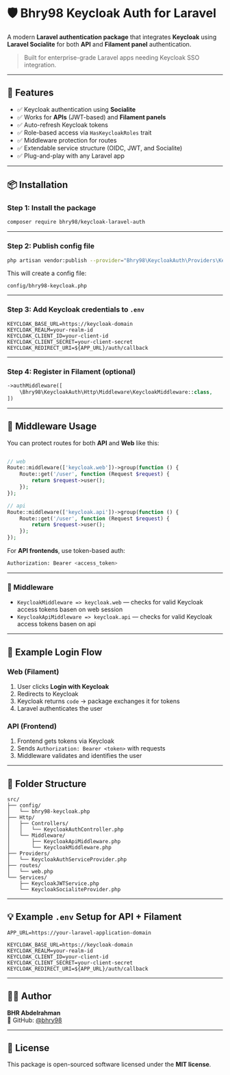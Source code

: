 # 🛡️ Bhry98 Keycloak Auth for Laravel

A modern **Laravel authentication package** that integrates **Keycloak** using **Laravel Socialite** for both **API** and **Filament panel** authentication.

> Built for enterprise-grade Laravel apps needing Keycloak SSO integration.

---

## 🚀 Features

- ✅ Keycloak authentication using **Socialite**
- ✅ Works for **APIs** (JWT-based) and **Filament panels**
- ✅ Auto-refresh Keycloak tokens
- ✅ Role-based access via `HasKeycloakRoles` trait
- ✅ Middleware protection for routes
- ✅ Extendable service structure (OIDC, JWT, and Socialite)
- ✅ Plug-and-play with any Laravel app

---

## 📦 Installation

### Step 1: Install the package

```bash
composer require bhry98/keycloak-laravel-auth
```

---

### Step 2: Publish config file

```bash
php artisan vendor:publish --provider="Bhry98\KeycloakAuth\Providers\KeycloakAuthServiceProvider" --tag="config"
```

This will create a config file:

```
config/bhry98-keycloak.php
```

---

### Step 3: Add Keycloak credentials to `.env`

```env
KEYCLOAK_BASE_URL=https://keycloak-domain
KEYCLOAK_REALM=your-realm-id
KEYCLOAK_CLIENT_ID=your-client-id
KEYCLOAK_CLIENT_SECRET=your-client-secret
KEYCLOAK_REDIRECT_URI=${APP_URL}/auth/callback
```

---

### Step 4: Register in Filament (optional)

```php
->authMiddleware([
    \Bhry98\KeycloakAuth\Http\Middleware\KeycloakMiddleware::class,
])
```

---

## 🔐 Middleware Usage

You can protect routes for both **API** and **Web** like this:

```php

// web 
Route::middleware(['keycloak.web'])->group(function () {
    Route::get('/user', function (Request $request) {
        return $request->user();
    });
});

// api
Route::middleware(['keycloak.api'])->group(function () {
    Route::get('/user', function (Request $request) {
        return $request->user();
    });
});
```

For **API frontends**, use token-based auth:

```bash
Authorization: Bearer <access_token>
```

---
### 🧱 Middleware

- `KeycloakMiddleware => keycloak.web` — checks for valid Keycloak access tokens basen on web session
- `KeycloakApiMiddleware => keycloak.api` — checks for valid Keycloak access tokens basen on api

---

## 🧠 Example Login Flow

### Web (Filament)

1. User clicks **Login with Keycloak**
2. Redirects to Keycloak
3. Keycloak returns `code` → package exchanges it for tokens
4. Laravel authenticates the user

### API (Frontend)

1. Frontend gets tokens via Keycloak
2. Sends `Authorization: Bearer <token>` with requests
3. Middleware validates and identifies the user

---

## 🧩 Folder Structure

```
src/
├── config/
│   └── bhry98-keycloak.php
├── Http/
│   ├── Controllers/
│   │   └── KeycloakAuthController.php
│   └── Middleware/
│       ├── KeycloakApiMiddleware.php
│       └── KeycloakMiddleware.php
├── Providers/
│   └── KeycloakAuthServiceProvider.php
├── routes/
│   └── web.php
└── Services/
    ├── KeycloakJWTService.php
    └── KeycloakSocialiteProvider.php
```

---
## 💡 Example `.env` Setup for API + Filament

```env
APP_URL=https://your-laravel-application-domain

KEYCLOAK_BASE_URL=https://keycloak-domain
KEYCLOAK_REALM=your-realm-id
KEYCLOAK_CLIENT_ID=your-client-id
KEYCLOAK_CLIENT_SECRET=your-client-secret
KEYCLOAK_REDIRECT_URI=${APP_URL}/auth/callback
```

---

## 🧑‍💻 Author

**BHR Abdelrahman**    
💼 GitHub: [@bhry98](https://github.com/bhry98)

---

## 📄 License

This package is open-sourced software licensed under the **MIT license**.
